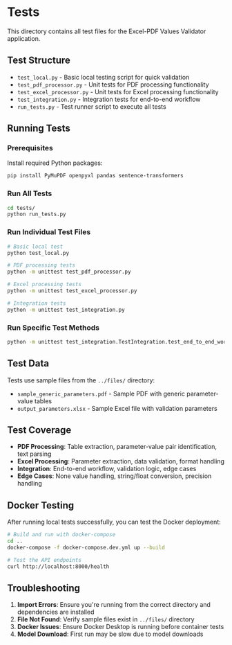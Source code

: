 # Tests

This directory contains all test files for the Excel-PDF Values Validator application.

## Test Structure

- `test_local.py` - Basic local testing script for quick validation
- `test_pdf_processor.py` - Unit tests for PDF processing functionality  
- `test_excel_processor.py` - Unit tests for Excel processing functionality
- `test_integration.py` - Integration tests for end-to-end workflow
- `run_tests.py` - Test runner script to execute all tests

## Running Tests

### Prerequisites

Install required Python packages:
```bash
pip install PyMuPDF openpyxl pandas sentence-transformers
```

### Run All Tests
```bash
cd tests/
python run_tests.py
```

### Run Individual Test Files
```bash
# Basic local test
python test_local.py

# PDF processing tests
python -m unittest test_pdf_processor.py

# Excel processing tests  
python -m unittest test_excel_processor.py

# Integration tests
python -m unittest test_integration.py
```

### Run Specific Test Methods
```bash
python -m unittest test_integration.TestIntegration.test_end_to_end_workflow
```

## Test Data

Tests use sample files from the `../files/` directory:
- `sample_generic_parameters.pdf` - Sample PDF with generic parameter-value tables
- `output_parameters.xlsx` - Sample Excel file with validation parameters

## Test Coverage

- **PDF Processing**: Table extraction, parameter-value pair identification, text parsing
- **Excel Processing**: Parameter extraction, data validation, format handling
- **Integration**: End-to-end workflow, validation logic, edge cases
- **Edge Cases**: None value handling, string/float conversion, precision handling

## Docker Testing

After running local tests successfully, you can test the Docker deployment:

```bash
# Build and run with docker-compose
cd ..
docker-compose -f docker-compose.dev.yml up --build

# Test the API endpoints
curl http://localhost:8000/health
```

## Troubleshooting

1. **Import Errors**: Ensure you're running from the correct directory and dependencies are installed
2. **File Not Found**: Verify sample files exist in `../files/` directory  
3. **Docker Issues**: Ensure Docker Desktop is running before container tests
4. **Model Download**: First run may be slow due to model downloads
